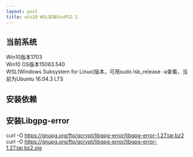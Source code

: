 ```yaml
---
layout: post
title: win10 WSL安装GnuPG2.2
---
```


## 当前系统
 
Win10版本1703  
Win10 OS版本15063.540  
WSL(Windows Subsystem for Linux)版本，可用sudo lsb_release -a查看，当前为Ubuntu 16.04.3 LTS
 
## 安装依赖
 
 
## 安装Libgpg-error
curl -O https://gnupg.org/ftp/gcrypt/libgpg-error/libgpg-error-1.27.tar.bz2
curl -O https://gnupg.org/ftp/gcrypt/libgpg-error/libgpg-error-1.27.tar.bz2.sig

 

